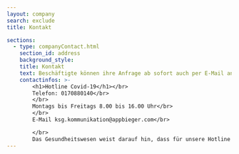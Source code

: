 ```yaml
---
layout: company
search: exclude
title: Kontakt

sections:
  - type: companyContact.html
    section_id: address
    background_style:  
    title: Kontakt
    text: Beschäftigte können ihre Anfrage ab sofort auch per E-Mail an das Gesundheitswesen senden.
    contactinfos: >-
        <h1>Hotline Covid-19</h1></br>
        Telefon: 0170880140</br> 
        </br>
        Montags bis Freitags 8.00 bis 16.00 Uhr</br>
        </br>
        E-Mail ksg.kommunikation@appbieger.com</br>

        </br>
        Das Gesundheitswesen weist darauf hin, dass für unsere Hotline jede freie medizinische Ressource zur Verfügung gestellt wird. Trotzdem kann es bei hoher Nachfrage zu Wartezeiten kommen. Nutzen Sie daher bitte auch die Möglichkeit, Ihre Anfrage per Mail zu stellen. Vielen Dank.
---
```

 

 